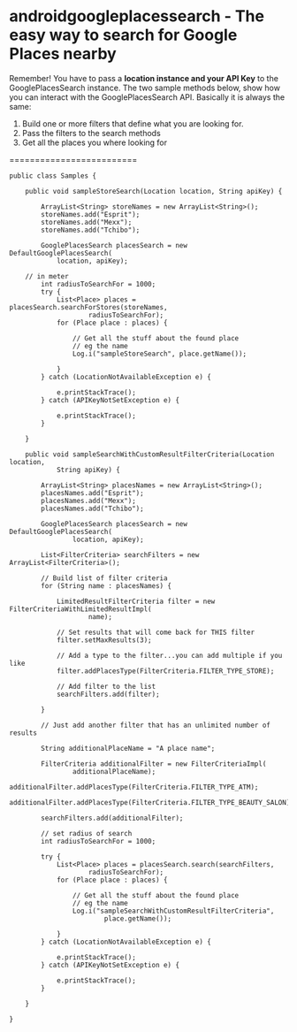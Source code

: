 # androidgoogleplacessearch - The easy way to search for Google Places nearby

Remember! You have to pass a **location instance and your API Key** to the GooglePlacesSearch instance.
The two sample methods below, show how you can interact with the GooglePlacesSearch API.
Basically it is always the same:

1. Build one or more filters that define what you are looking for.
2. Pass the filters to the search methods
3. Get all the places you where looking for
 
=========================

	public class Samples {

		public void sampleStoreSearch(Location location, String apiKey) {

			ArrayList<String> storeNames = new ArrayList<String>();	
			storeNames.add("Esprit");
			storeNames.add("Mexx");
			storeNames.add("Tchibo");

			GooglePlacesSearch placesSearch = new DefaultGooglePlacesSearch(
				location, apiKey);

		// in meter
			int radiusToSearchFor = 1000;
			try {
				List<Place> places = placesSearch.searchForStores(storeNames,
						radiusToSearchFor);
				for (Place place : places) {
	
					// Get all the stuff about the found place
					// eg the name
					Log.i("sampleStoreSearch", place.getName());

				}
			} catch (LocationNotAvailableException e) {
	
				e.printStackTrace();
			} catch (APIKeyNotSetException e) {
	
				e.printStackTrace();
			}

		}

		public void sampleSearchWithCustomResultFilterCriteria(Location location,
				String apiKey) {

			ArrayList<String> placesNames = new ArrayList<String>();
			placesNames.add("Esprit");
			placesNames.add("Mexx");
			placesNames.add("Tchibo");

			GooglePlacesSearch placesSearch = new DefaultGooglePlacesSearch(
					location, apiKey);

			List<FilterCriteria> searchFilters = new ArrayList<FilterCriteria>();
	
			// Build list of filter criteria
			for (String name : placesNames) {
	
				LimitedResultFilterCriteria filter = new FilterCriteriaWithLimitedResultImpl(
						name);

				// Set results that will come back for THIS filter
				filter.setMaxResults(3);
	
				// Add a type to the filter...you can add multiple if you like
				filter.addPlacesType(FilterCriteria.FILTER_TYPE_STORE);
	
				// Add filter to the list
				searchFilters.add(filter);
	
			}

			// Just add another filter that has an unlimited number of results
	
			String additionalPlaceName = "A place name";
	
			FilterCriteria additionalFilter = new FilterCriteriaImpl(
					additionalPlaceName);
			additionalFilter.addPlacesType(FilterCriteria.FILTER_TYPE_ATM);
			additionalFilter.addPlacesType(FilterCriteria.FILTER_TYPE_BEAUTY_SALON);
	
			searchFilters.add(additionalFilter);
	
			// set radius of search
			int radiusToSearchFor = 1000;
	
			try {
				List<Place> places = placesSearch.search(searchFilters,
						radiusToSearchFor);
				for (Place place : places) {
	
					// Get all the stuff about the found place
					// eg the name
					Log.i("sampleSearchWithCustomResultFilterCriteria",
							place.getName());

				}
			} catch (LocationNotAvailableException e) {
	
				e.printStackTrace();
			} catch (APIKeyNotSetException e) {
	
				e.printStackTrace();
			}

		}
	
	}

